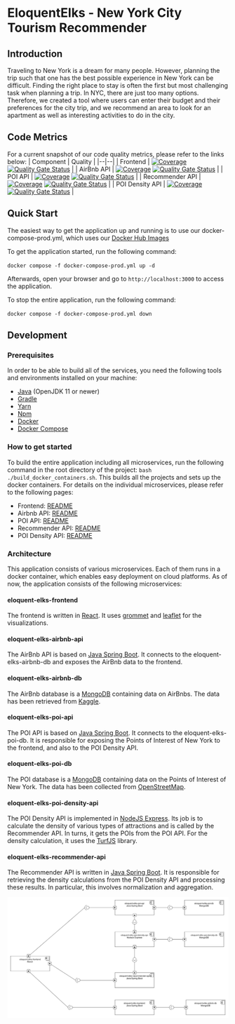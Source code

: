 # EloquentElks - New York City Tourism Recommender 
## Introduction
Traveling to New York is a dream for many people. However, planning the trip such that one has the best possible experience in New York can be difficult. Finding the right place to stay is often the first but most challenging task when planning a trip. In NYC, there are just too many options. Therefore, we created a tool where users can enter their budget and their preferences for the city trip, and we recommend an area to look for an apartment as well as interesting activities to do in the city.

## Code Metrics
For a current snapshot of our code quality metrics, please refer to the links below:
| Component | Quality |
|--|--|
| Frontend | [![Coverage](https://sonarcloud.io/api/project_badges/measure?project=eloquent-elks_EloquentElks_Frontend&metric=coverage)](https://sonarcloud.io/dashboard?id=eloquent-elks_EloquentElks_Frontend) [![Quality Gate Status](https://sonarcloud.io/api/project_badges/measure?project=eloquent-elks_EloquentElks_Frontend&metric=alert_status)](https://sonarcloud.io/dashboard?id=eloquent-elks_EloquentElks_Frontend) |
| AirBnb API | [![Coverage](https://sonarcloud.io/api/project_badges/measure?project=eloquent-elks_EloquentElks_Airbnb_API&metric=coverage)](https://sonarcloud.io/dashboard?id=eloquent-elks_EloquentElks_Airbnb_API) [![Quality Gate Status](https://sonarcloud.io/api/project_badges/measure?project=eloquent-elks_EloquentElks_Airbnb_API&metric=alert_status)](https://sonarcloud.io/dashboard?id=eloquent-elks_EloquentElks_Airbnb_API) |
| POI API | [![Coverage](https://sonarcloud.io/api/project_badges/measure?project=eloquent-elks_EloquentElks_POI_API&metric=coverage)](https://sonarcloud.io/dashboard?id=eloquent-elks_EloquentElks_POI_API) [![Quality Gate Status](https://sonarcloud.io/api/project_badges/measure?project=eloquent-elks_EloquentElks_POI_API&metric=alert_status)](https://sonarcloud.io/dashboard?id=eloquent-elks_EloquentElks_POI_API)  |
| Recommender API | [![Coverage](https://sonarcloud.io/api/project_badges/measure?project=eloquent-elks_EloquentElks_Recommender_API&metric=coverage)](https://sonarcloud.io/dashboard?id=eloquent-elks_EloquentElks_Recommender_API) [![Quality Gate Status](https://sonarcloud.io/api/project_badges/measure?project=eloquent-elks_EloquentElks_Recommender_API&metric=alert_status)](https://sonarcloud.io/dashboard?id=eloquent-elks_EloquentElks_Recommender_API) |
| POI Density API | [![Coverage](https://sonarcloud.io/api/project_badges/measure?project=eloquent-elks_EloquentElks_poi_density_api&metric=coverage)](https://sonarcloud.io/dashboard?id=eloquent-elks_EloquentElks_poi_density_api) [![Quality Gate Status](https://sonarcloud.io/api/project_badges/measure?project=eloquent-elks_EloquentElks_poi_density_api&metric=alert_status)](https://sonarcloud.io/dashboard?id=eloquent-elks_EloquentElks_poi_density_api)  |

## Quick Start

The easiest way to get the application up and running is to use our docker-compose-prod.yml, which uses our [Docker Hub Images](https://hub.docker.com/search?q=niels89%2Feloquent-elks&type=image)

To get the application started, run the following command:

`docker compose -f docker-compose-prod.yml up -d`

Afterwards, open your browser and go to `http://localhost:3000` to access the application.

To stop the entire application, run the following command:

`docker compose -f docker-compose-prod.yml down`

## Development
### Prerequisites
In order to be able to build all of the services, you need the following tools and environments installed on your machine:

 - [Java](https://openjdk.java.net/) (OpenJDK 11 or newer)
 - [Gradle](https://gradle.org/)
 - [Yarn](https://yarnpkg.com/) 
 - [Npm](https://yarnpkg.com/)
 - [Docker](https://www.docker.com/)
 - [Docker Compose](https://docs.docker.com/compose/) 

### How to get started
To build the entire application including all microservices, run the following command in the root directory of the project: `bash ./build_docker_containers.sh`. This builds all the projects and sets up the docker containers. For details on the individual microservices, please refer to the following pages:

 - Frontend: [README](./eloquent-elks-frontend/README.md)
 - Airbnb API: [README](./eloquent-elks-backend/README.md)
 - POI API: [README](./eloquent-elks-poi-api/README.md)
 - Recommender API: [README](./eloquent-elks-recommender-api/README.md)
 - POI Density API: [README](./eloquent-elks-poi-density-api/README.md)

### Architecture
This application consists of various microservices. Each of them runs in a docker container, which enables easy deployment on cloud platforms. As of now, the application consists of the following microservices:
#### eloquent-elks-frontend
The frontend is written in [React](https://reactjs.org/). It uses [grommet](https://v2.grommet.io/) and [leaflet](https://leafletjs.com/) for the visualizations.
#### eloquent-elks-airbnb-api
 The AirBnb API is based on [Java Spring Boot](https://spring.io/projects/spring-boot). It connects to the eloquent-elks-airbnb-db and exposes the AirBnb data to the frontend.
#### eloquent-elks-airbnb-db
The AirBnb database is a [MongoDB](https://www.mongodb.com) containing data on AirBnbs. The data has been retrieved from [Kaggle](https://www.kaggle.com/dgomonov/new-york-city-airbnb-open-data).
#### eloquent-elks-poi-api
The POI API is based on [Java Spring Boot](https://spring.io/projects/spring-boot). It connects to the eloquent-elks-poi-db. It is responsible for exposing the Points of Interest of New York to the frontend, and also to the POI Density API.
#### eloquent-elks-poi-db
The POI database is a [MongoDB](https://www.mongodb.com) containing data on the Points of Interest of New York. The data has been collected from [OpenStreetMap](https://www.openstreetmap.org).
#### eloquent-elks-poi-density-api
The POI Density API is implemented in [NodeJS Express](https://expressjs.com). Its job is to calculate the density of various types of attractions and is called by the Recommender API. In turns, it gets the POIs from the POI API. For the density calculation, it uses the [TurfJS](https://turfjs.org/) library.
#### eloquent-elks-recommender-api
The Recommender API is written in [Java Spring Boot](https://spring.io/projects/spring-boot). It is responsible for retrieving the density calculations from the POI Density API and processing these results. In particular, this involves normalization and aggregation.

![UML Component diagram showing the microservices of the application.](docs/img/architecture.png)
